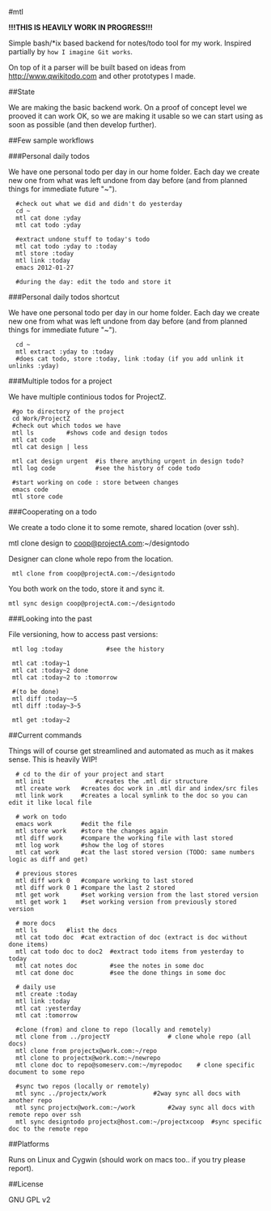 #mtl

**!!!THIS IS HEAVILY WORK IN PROGRESS!!!**

Simple bash/*ix based backend for notes/todo tool for my work. Inspired partially by `how I imagine Git works`. 

On top of it a parser will be built based on ideas from http://www.qwikitodo.com and other prototypes I made.


##State

We are making the basic backend work. On a proof of concept level we prooved it can work OK, so we are making it 
usable so we can start using as soon as possible (and then develop further). 

##Few sample workflows

###Personal daily todos

We have one personal todo per day in our home folder. Each day we create new one from what was left undone
from day before (and from planned things for immediate future "~").

      #check out what we did and didn't do yesterday
      cd ~
      mtl cat done :yday
      mtl cat todo :yday

      #extract undone stuff to today's todo
      mtl cat todo :yday to :today
      mtl store :today
      mtl link :today
      emacs 2012-01-27

      #during the day: edit the todo and store it

###Personal daily todos shortcut

We have one personal todo per day in our home folder. Each day we create new one from what was left undone
from day before (and from planned things for immediate future "~").

      cd ~
      mtl extract :yday to :today 
      #does cat todo, store :today, link :today (if you add unlink it unlinks :yday)

###Multiple todos for a project

We have multiple continious todos for ProjectZ.

     #go to directory of the project
     cd Work/ProjectZ
     #check out which todos we have
     mtl ls			#shows code and design todos
     mtl cat code
     mtl cat design | less

     mtl cat design urgent	#is there anything urgent in design todo?	
     mtl log code   		#see the history of code todo

     #start working on code : store between changes
     emacs code
     mtl store code

###Cooperating on a todo

We create a todo clone it to some remote, shared location (over ssh).

   mtl clone design to coop@projectA.com:~/designtodo

Designer can clone whole repo from the location.

	 mtl clone from coop@projectA.com:~/designtodo

You both work on the todo, store it and sync it.

    mtl sync design coop@projectA.com:~/designtodo


###Looking into the past

File versioning, how to access past versions:

     mtl log :today    	       #see the history

     mtl cat :today~1
     mtl cat :today~2 done
     mtl cat :today~2 to :tomorrow
     
     #(to be done)
     mtl diff :today~~5
     mtl diff :today~3~5

     mtl get :today~2


##Current commands

Things will of course get streamlined and automated as much as it makes sense. This is heavily WIP!

	  # cd to the dir of your project and start
	  mtl init   	    	#creates the .mtl dir structure
	  mtl create work	#creates doc work in .mtl dir and index/src files
	  mtl link work 	#creates a local symlink to the doc so you can edit it like local file

	  # work on todo
	  emacs work		#edit the file
	  mtl store work	#store the changes again
	  mtl diff work		#compare the working file with last stored
	  mtl log work		#show the log of stores
	  mtl cat work		#cat the last stored version (TODO: same numbers logic as diff and get)

	  # previous stores
	  mtl diff work 0	#compare working to last stored
	  mtl diff work 0 1	#compare the last 2 stored
	  mtl get work	  	#set working version from the last stored version
	  mtl get work 1	#set working version from previously stored version

	  # more docs
	  mtl ls		#list the docs
	  mtl cat todo doc	#cat extraction of doc (extract is doc without done items)
	  mtl cat todo doc to doc2 	#extract todo items from yesterday to today
	  mtl cat notes doc	     	#see the notes in some doc
	  mtl cat done doc	     	#see the done things in some doc

	  # daily use
	  mtl create :today
	  mtl link :today
	  mtl cat :yesterday
	  mtl cat :tomorrow

	  #clone (from) and clone to repo (locally and remotely)
	  mtl clone from ../projectY				# clone whole repo (all docs)
	  mtl clone from projectx@work.com:~/repo		
	  mtl clone to projectx@work.com:~/newrepo
	  mtl clone doc to repo@someserv.com:~/myrepodoc	# clone specific document to some repo

	  #sync two repos (locally or remotely)
	  mtl sync ../projectx/work				#2way sync all docs with another repo
	  mtl sync projectx@work.com:~/work			#2way sync all docs with remote repo over ssh
	  mtl sync designtodo projectx@host.com:~/projectxcoop  #sync specific doc to the remote repo
	  

##Platforms

Runs on Linux and Cygwin (should work on macs too.. if you try please report).

##License

GNU GPL v2
